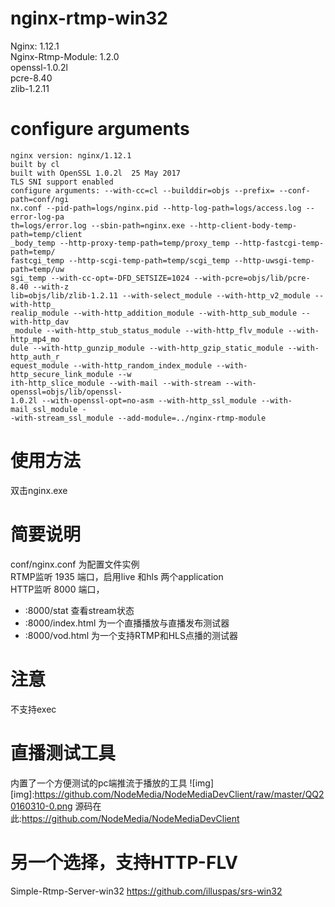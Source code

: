 nginx-rtmp-win32
================

Nginx: 1.12.1  
Nginx-Rtmp-Module: 1.2.0  
openssl-1.0.2l  
pcre-8.40  
zlib-1.2.11

# configure arguments
```
nginx version: nginx/1.12.1
built by cl
built with OpenSSL 1.0.2l  25 May 2017
TLS SNI support enabled
configure arguments: --with-cc=cl --builddir=objs --prefix= --conf-path=conf/ngi
nx.conf --pid-path=logs/nginx.pid --http-log-path=logs/access.log --error-log-pa
th=logs/error.log --sbin-path=nginx.exe --http-client-body-temp-path=temp/client
_body_temp --http-proxy-temp-path=temp/proxy_temp --http-fastcgi-temp-path=temp/
fastcgi_temp --http-scgi-temp-path=temp/scgi_temp --http-uwsgi-temp-path=temp/uw
sgi_temp --with-cc-opt=-DFD_SETSIZE=1024 --with-pcre=objs/lib/pcre-8.40 --with-z
lib=objs/lib/zlib-1.2.11 --with-select_module --with-http_v2_module --with-http_
realip_module --with-http_addition_module --with-http_sub_module --with-http_dav
_module --with-http_stub_status_module --with-http_flv_module --with-http_mp4_mo
dule --with-http_gunzip_module --with-http_gzip_static_module --with-http_auth_r
equest_module --with-http_random_index_module --with-http_secure_link_module --w
ith-http_slice_module --with-mail --with-stream --with-openssl=objs/lib/openssl-
1.0.2l --with-openssl-opt=no-asm --with-http_ssl_module --with-mail_ssl_module -
-with-stream_ssl_module --add-module=../nginx-rtmp-module
```

# 使用方法
双击nginx.exe
# 简要说明
conf/nginx.conf 为配置文件实例  
RTMP监听 1935 端口，启用live 和hls 两个application  
HTTP监听 8000 端口，
* :8000/stat 查看stream状态  
* :8000/index.html 为一个直播播放与直播发布测试器
* :8000/vod.html 为一个支持RTMP和HLS点播的测试器

# 注意
不支持exec

# 直播测试工具 
内置了一个方便测试的pc端推流于播放的工具
![img]
[img]:https://github.com/NodeMedia/NodeMediaDevClient/raw/master/QQ20160310-0.png
源码在此:https://github.com/NodeMedia/NodeMediaDevClient

# 另一个选择，支持HTTP-FLV
Simple-Rtmp-Server-win32 https://github.com/illuspas/srs-win32
